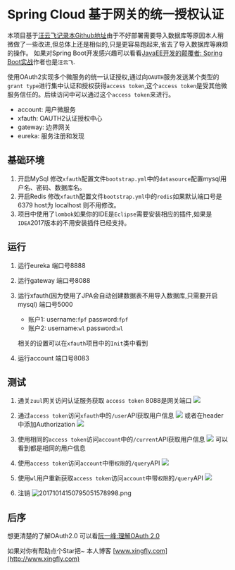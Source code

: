 # Spring Cloud 基于网关的统一授权认证

 本项目基于[汪云飞记录本](http://www.wisely.top/2017/06/14/spring-cloud-oauth2-zuul/?d=3)[Github地址]( https://github.com/wiselyman/uaa-zuul)由于不好部署需要导入数据库等原因本人稍微做了一些改进,但总体上还是相似的,只是更容易跑起来,省去了导入数据库等麻烦的操作。
 如果对Spring Boot开发感兴趣可以看看[JavaEE开发的颠覆者: Spring Boot实战](http://product.dangdang.com/23926195.html)作者也是`汪云飞`.
 
 使用OAuth2实现多个微服务的统一认证授权,通过向`OAUTH`服务发送某个类型的`grant type`进行集中认证和授权获得`access token`,这个`access token`是受其他微服务信任的。后续访问中可以通过这个`access token`来进行。
 
 * account: 用户微服务
 * xfauth:  OAUTH2认证授权中心
 * gateway: 边界网关
 * eureka:  服务注册和发现
 

## 基础环境
1. 开启MySql 修改`xfauth`配置文件`bootstrap.yml`中的`datasource`配置mysql用户名、密码、数据库名。
2. 开启Redis 修改`xfauth`配置文件`bootstrap.yml`中的`redis`如果默认端口号是6379 host为 localhost 则不用修改。
3. 项目中使用了`lombok`如果你的IDE是`Eclipse`需要安装相应的插件,如果是`IDEA`2017版本的不用安装插件已经支持。
## 运行

1. 运行eureka 端口号8888

2. 运行gateway    端口号8088

3. 运行xfauth(因为使用了JPA会自动创建数据表不用导入数据库,只需要开启mysql) 端口号5000

    * 账户1: username:`fpf`    password:`fpf`
    * 账户2: username:`wl`     password:`wl`
    
   相关的设置可以在`xfauth`项目中的`Init`类中看到

4. 运行account    端口号8083

## 测试
1. 通关`zuul`网关访问认证服务获取 `access token` 8088是网关端口
![](https://ws4.sinaimg.cn/large/006tKfTcly1fjxbv9b9poj318o10en4m.jpg)

2. 通过`access token`访问`xfauth`中的`/user`API获取用户信息
![](https://ws4.sinaimg.cn/large/006tKfTcly1fjxby3oecyj3190106n3p.jpg)
   或者在header中添加Authorization
   ![](https://ws4.sinaimg.cn/large/006tKfTcly1fkdg77ixxij318w0x4dls.jpg)
3. 使用相同的`access token`访问`account`中的`/current`API获取用户信息
![](https://ws3.sinaimg.cn/large/006tKfTcly1fjxc3bnuzvj318w0zmq8s.jpg)
可以看到都是相同的用户信息

4. 使用`access token`访问`account`中带`权限`的`/query`API
![](https://ws3.sinaimg.cn/large/006tKfTcly1fjxc604ucmj319g0mygos.jpg)

5. 使用`wl`用户重新获取`access token`访问`account`中带`权限`的`/query`API
![](https://ws4.sinaimg.cn/large/006tKfTcly1fjxc8wrybwj318g0ren0r.jpg)

6. 注销
![20171014150795051578998.png](http://oivs8obu7.bkt.clouddn.com/20171014150795051578998.png)
## 后序

想更清楚的了解OAuth2.0 可以看[阮一峰:理解OAuth 2.0](http://www.ruanyifeng.com/blog/2014/05/oauth_2_0.html)

如果对你有帮助点个Star把~ 
本人博客 [www.xingfly.com](http://www.xingfly.com)